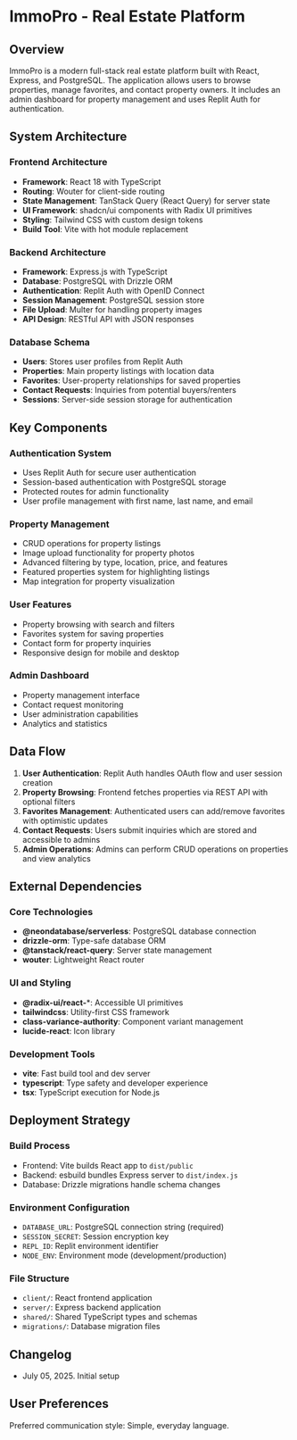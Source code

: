 # ImmoPro - Real Estate Platform

## Overview
ImmoPro is a modern full-stack real estate platform built with React, Express, and PostgreSQL. The application allows users to browse properties, manage favorites, and contact property owners. It includes an admin dashboard for property management and uses Replit Auth for authentication.

## System Architecture

### Frontend Architecture
- **Framework**: React 18 with TypeScript
- **Routing**: Wouter for client-side routing
- **State Management**: TanStack Query (React Query) for server state
- **UI Framework**: shadcn/ui components with Radix UI primitives
- **Styling**: Tailwind CSS with custom design tokens
- **Build Tool**: Vite with hot module replacement

### Backend Architecture
- **Framework**: Express.js with TypeScript
- **Database**: PostgreSQL with Drizzle ORM
- **Authentication**: Replit Auth with OpenID Connect
- **Session Management**: PostgreSQL session store
- **File Upload**: Multer for handling property images
- **API Design**: RESTful API with JSON responses

### Database Schema
- **Users**: Stores user profiles from Replit Auth
- **Properties**: Main property listings with location data
- **Favorites**: User-property relationships for saved properties
- **Contact Requests**: Inquiries from potential buyers/renters
- **Sessions**: Server-side session storage for authentication

## Key Components

### Authentication System
- Uses Replit Auth for secure user authentication
- Session-based authentication with PostgreSQL storage
- Protected routes for admin functionality
- User profile management with first name, last name, and email

### Property Management
- CRUD operations for property listings
- Image upload functionality for property photos
- Advanced filtering by type, location, price, and features
- Featured properties system for highlighting listings
- Map integration for property visualization

### User Features
- Property browsing with search and filters
- Favorites system for saving properties
- Contact form for property inquiries
- Responsive design for mobile and desktop

### Admin Dashboard
- Property management interface
- Contact request monitoring
- User administration capabilities
- Analytics and statistics

## Data Flow

1. **User Authentication**: Replit Auth handles OAuth flow and user session creation
2. **Property Browsing**: Frontend fetches properties via REST API with optional filters
3. **Favorites Management**: Authenticated users can add/remove favorites with optimistic updates
4. **Contact Requests**: Users submit inquiries which are stored and accessible to admins
5. **Admin Operations**: Admins can perform CRUD operations on properties and view analytics

## External Dependencies

### Core Technologies
- **@neondatabase/serverless**: PostgreSQL database connection
- **drizzle-orm**: Type-safe database ORM
- **@tanstack/react-query**: Server state management
- **wouter**: Lightweight React router

### UI and Styling
- **@radix-ui/react-***: Accessible UI primitives
- **tailwindcss**: Utility-first CSS framework
- **class-variance-authority**: Component variant management
- **lucide-react**: Icon library

### Development Tools
- **vite**: Fast build tool and dev server
- **typescript**: Type safety and developer experience
- **tsx**: TypeScript execution for Node.js

## Deployment Strategy

### Build Process
- Frontend: Vite builds React app to `dist/public`
- Backend: esbuild bundles Express server to `dist/index.js`
- Database: Drizzle migrations handle schema changes

### Environment Configuration
- `DATABASE_URL`: PostgreSQL connection string (required)
- `SESSION_SECRET`: Session encryption key
- `REPL_ID`: Replit environment identifier
- `NODE_ENV`: Environment mode (development/production)

### File Structure
- `client/`: React frontend application
- `server/`: Express backend application
- `shared/`: Shared TypeScript types and schemas
- `migrations/`: Database migration files

## Changelog
- July 05, 2025. Initial setup

## User Preferences
Preferred communication style: Simple, everyday language.